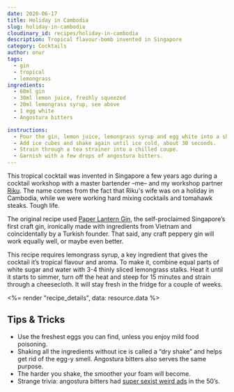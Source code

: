 ```yaml
---
date: 2020-06-17
title: Holiday in Cambodia
slug: holiday-in-cambodia
cloudinary_id: recipes/holiday-in-cambodia
description: Tropical flavour-bomb invented in Singapore
category: Cocktails
author: onur
tags:
  - gin
  - tropical
  - lemongrass
ingredients:
  - 60ml gin
  - 30ml lemon juice, freshly squeezed
  - 20ml lemongrass syrup, see above
  - 1 egg white
  - Angostura bitters

instructions:
  - Pour the gin, lemon juice, lemongrass syrup and egg white into a shaker without ice and shake vigorously.
  - Add ice cubes and shake again until ice cold, about 30 seconds.
  - Strain through a tea strainer into a chilled coupe.
  - Garnish with a few drops of angostura bitters.
---
```


This tropical cocktail was invented in Singapore a few years ago during a cocktail workshop with a master bartender –me– and my workshop partner [Riku](https://www.instagram.com/rvassinen/). The name comes from the fact that Riku's wife was on a holiday in Cambodia, while we were working hard mixing cocktails and tomahawk steaks. Tough life.

The original recipe used [Paper Lantern Gin](https://drinkpaperlantern.com), the self-proclaimed Singapore’s first craft gin, ironically made with ingredients from Vietnam and coincidentally by a Turkish founder. That said, any craft peppery gin will work equally well, or maybe even better.

This recipe requires lemongrass syrup, a key ingredient that gives the cocktail it’s tropical flavour and aroma. To make it, combine equal parts of white sugar and water with 3-4 thinly sliced lemongrass stalks. Heat it until it starts to simmer, turn off the heat and steep for 15 minutes and strain through a cheesecloth. It will stay fresh in the fridge for a couple of weeks.

<%= render "recipe_details", data: resource.data %>

## Tips & Tricks

- Use the freshest eggs you can find, unless you enjoy mild food poisoning.
- Shaking all the ingredients without ice is called a “dry shake” and helps get rid of the egg-y smell. Angostura bitters also serves the same purpose.
- The harder you shake, the smoother your foam will become.
- Strange trivia: angostura bitters had [super sexist weird ads](https://punchdrink.com/articles/seriously-whats-up-with-angostura-bitters-vintage-midcentury-ads/) in the 50’s.
